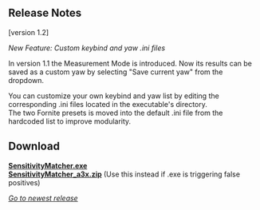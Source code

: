 ## Release Notes

[version 1.2] 

_New Feature: Custom keybind and yaw .ini files_

In version 1.1 the Measurement Mode is introduced. Now its results can be saved as a custom yaw by selecting "Save current yaw" from the dropdown.

You can customize your own keybind and yaw list by editing the corresponding .ini files located in the executable's directory. \
The two Fornite presets is moved into the default .ini file from the hardcoded list to improve modularity.

## Download

[**SensitivityMatcher.exe**](https://github.com/KovaaK/SensitivityMatcher/releases/download/1.2/SensitivityMatcher.exe) \
[**SensitivityMatcher_a3x.zip**](https://github.com/KovaaK/SensitivityMatcher/releases/download/1.2/SensitivityMatcher_a3x.zip) (Use this instead if .exe is triggering false positives)

[_Go to newest release_](https://github.com/KovaaK/SensitivityMatcher/releases/latest)
